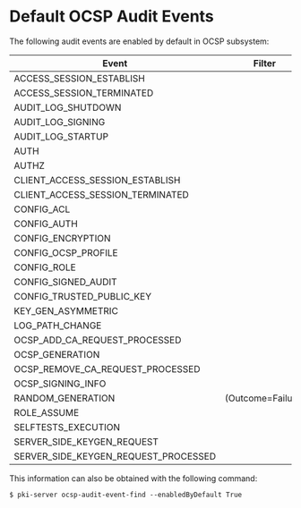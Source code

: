 Default OCSP Audit Events
=========================

The following audit events are enabled by default in OCSP subsystem:

| Event                                       | Filter            |
| ------------------------------------------- | ----------------- |
| ACCESS_SESSION_ESTABLISH                    |                   |
| ACCESS_SESSION_TERMINATED                   |                   |
| AUDIT_LOG_SHUTDOWN                          |                   |
| AUDIT_LOG_SIGNING                           |                   |
| AUDIT_LOG_STARTUP                           |                   |
| AUTH                                        |                   |
| AUTHZ                                       |                   |
| CLIENT_ACCESS_SESSION_ESTABLISH             |                   |
| CLIENT_ACCESS_SESSION_TERMINATED            |                   |
| CONFIG_ACL                                  |                   |
| CONFIG_AUTH                                 |                   |
| CONFIG_ENCRYPTION                           |                   |
| CONFIG_OCSP_PROFILE                         |                   |
| CONFIG_ROLE                                 |                   |
| CONFIG_SIGNED_AUDIT                         |                   |
| CONFIG_TRUSTED_PUBLIC_KEY                   |                   |
| KEY_GEN_ASYMMETRIC                          |                   |
| LOG_PATH_CHANGE                             |                   |
| OCSP_ADD_CA_REQUEST_PROCESSED               |                   |
| OCSP_GENERATION                             |                   |
| OCSP_REMOVE_CA_REQUEST_PROCESSED            |                   |
| OCSP_SIGNING_INFO                           |                   |
| RANDOM_GENERATION                           | (Outcome=Failure) |
| ROLE_ASSUME                                 |                   |
| SELFTESTS_EXECUTION                         |                   |
| SERVER_SIDE_KEYGEN_REQUEST                  |                   |
| SERVER_SIDE_KEYGEN_REQUEST_PROCESSED        |                   |

This information can also be obtained with the following command:

```
$ pki-server ocsp-audit-event-find --enabledByDefault True
```
